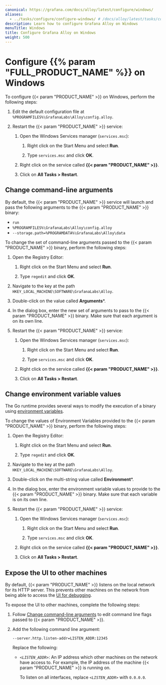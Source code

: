 ```yaml
---
canonical: https://grafana.com/docs/alloy/latest/configure/windows/
aliases:
  - ../tasks/configure/configure-windows/ # /docs/alloy/latest/tasks/configure/configure-windows/
description: Learn how to configure Grafana Alloy on Windows
menuTitle: Windows
title: Configure Grafana Alloy on Windows
weight: 500
---
```


# Configure {{% param "FULL_PRODUCT_NAME" %}} on Windows

To configure {{< param "PRODUCT_NAME" >}} on Windows, perform the following steps:

1. Edit the default configuration file at `%PROGRAMFILES%\GrafanaLabs\Alloy\config.alloy`.

1. Restart the {{< param "PRODUCT_NAME" >}} service:

   1. Open the Windows Services manager (`services.msc`):

      1. Right click on the Start Menu and select **Run**.

      1. Type `services.msc` and click **OK**.

   1. Right click on the service called **{{< param "PRODUCT_NAME" >}}**.

   1. Click on **All Tasks > Restart**.

## Change command-line arguments

By default, the {{< param "PRODUCT_NAME" >}} service will launch and pass the following arguments to the {{< param "PRODUCT_NAME" >}} binary:

* `run`
* `%PROGRAMFILES%\GrafanaLabs\Alloy\config.alloy`
* `--storage.path=%PROGRAMDATA%\GrafanaLabs\Alloy\data`

To change the set of command-line arguments passed to the {{< param "PRODUCT_NAME" >}} binary, perform the following steps:

1. Open the Registry Editor:

   1. Right click on the Start Menu and select **Run**.

   1. Type `regedit` and click **OK**.

1. Navigate to the key at the path `HKEY_LOCAL_MACHINE\SOFTWARE\GrafanaLabs\Alloy`.

1. Double-click on the value called **Arguments***.

1. In the dialog box, enter the new set of arguments to pass to the {{< param "PRODUCT_NAME" >}} binary.
   Make sure that each argument is on its own line.

1. Restart the {{< param "PRODUCT_NAME" >}} service:

   1. Open the Windows Services manager (`services.msc`):

      1. Right click on the Start Menu and select **Run**.

      1. Type `services.msc` and click **OK**.

   1. Right click on the service called **{{< param "PRODUCT_NAME" >}}**.

   1. Click on **All Tasks > Restart**.

## Change environment variable values

The Go runtime provides several ways to modify the execution of a binary using [environment variables][environment].

To change the values of Environment Variables provided to the {{< param "PRODUCT_NAME" >}} binary, perform the following steps:

1. Open the Registry Editor:

   1. Right click on the Start Menu and select **Run**.

   1. Type `regedit` and click **OK**.

1. Navigate to the key at the path `HKEY_LOCAL_MACHINE\SOFTWARE\GrafanaLabs\Alloy`.

1. Double-click on the multi-string value called **Environment***.

1. In the dialog box, enter the environment variable values to provide to the {{< param "PRODUCT_NAME" >}} binary.
   Make sure that each variable is on its own line.

1. Restart the {{< param "PRODUCT_NAME" >}} service:

   1. Open the Windows Services manager (`services.msc`):

      1. Right click on the Start Menu and select **Run**.

      1. Type `services.msc` and click **OK**.

   1. Right click on the service called **{{< param "PRODUCT_NAME" >}}**.

   1. Click on **All Tasks > Restart**.

## Expose the UI to other machines

By default, {{< param "PRODUCT_NAME" >}} listens on the local network for its HTTP
server. This prevents other machines on the network from being able to access
the [UI for debugging][UI].

To expose the UI to other machines, complete the following steps:

1. Follow [Change command-line arguments](#change-command-line-arguments) to edit command line flags passed to {{< param "PRODUCT_NAME" >}}.

1. Add the following command line argument:

   ```shell
   --server.http.listen-addr=LISTEN_ADDR:12345
   ```

   Replace the following:

   * _`<LISTEN_ADDR>`_: An IP address which other machines on the network have access to.
     For example, the IP address of the machine {{< param "PRODUCT_NAME" >}} is running on.

     To listen on all interfaces, replace _`<LISTEN_ADDR>`_ with `0.0.0.0`.

[UI]: ../../troubleshoot/debug/#alloy-ui
[environment]: ../../reference/cli/environment-variables
